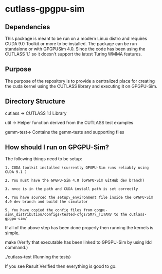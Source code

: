 # cutlass-gpgpu-sim

## Dependencies 

This package is meant to be run on a modern Linux distro and requires CUDA 9.0 Toolkit or more to be installed. The package can be run standalone or with GPGPUSim 4.0.  Since the code has been using the CUTLASS 1.1 so it doesn't support the latest Turing WMMA features.

## Purpose

The purpose of the repository is to provide a centralized place for creating the cuda kernel using the CUTLASS library and executing it on GPGPU-Sim.

## Directory Structure

cutlass  -\> CUTLASS 1.1 Library

util     -\> Helper function derived from the CUTLASS test examples

gemm-test-\> Contains the gemm-tests and supporting files

## How should I run on GPGPU-Sim?

The following things need to be setup:

	1. CUDA toolkit installed (currently GPGPU-Sim runs reliably using CUDA 9.1 )

	2. You must have the GPGPU-Sim 4.0 (GPGPU-Sim GitHub dev branch)

	3. nvcc is in the path and CUDA install path is set correctly

	4. You have sourced the setup\_environment file inside the GPGPU-Sim 4.0 dev branch and build the simulator

	5. You have copied the config files from gpgpu-sim\_distribution/configs/tested-cfgs/SM7\_TITANV to the cutlass-gpgpu-sim/


If all of the above step has been done properly then running the kernels is simple.

make (Verify that executable has been linked to GPGPU-Sim by using ldd command.)

./cutlass-test (Running the tests)

If you see Result Verified then everything is good to go.
